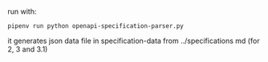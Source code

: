 run with:
```
pipenv run python openapi-specification-parser.py
```

it generates json data file in specification-data from ../specifications md (for 2, 3 and 3.1)